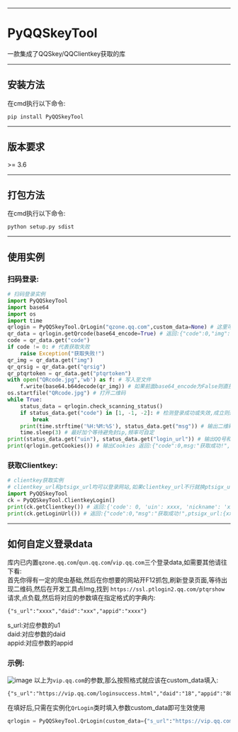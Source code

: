****
# PyQQSkeyTool
一款集成了QQSkey/QQClientkey获取的库
****
## 安装方法
在cmd执行以下命令:  
```
pip install PyQQSkeyTool
```
****
## 版本要求
\>= 3.6
****
## 打包方法
在cmd执行以下命令:  
```
python setup.py sdist
```
****
## 使用实例
### 扫码登录:
``` python
# 扫码登录实例
import PyQQSkeyTool
import base64
import os
import time
qrlogin = PyQQSkeyTool.QrLogin("qzone.qq.com",custom_data=None) # 这里可以填qzone.qq.com/qun.qq.com/vip.qq.com/自定义(需往下看)
qr_data = qrlogin.getQrcode(base64_encode=True) # 返回:{"code":0,"img":"xxxxxx","qrsig":"xxxx","ptqrtoken"xxxxx"} 如果base64_encode为False则返回图片数据
code = qr_data.get("code")
if code != 0: # 代表获取失败
    raise Exception("获取失败!")
qr_img = qr_data.get("img")
qr_qrsig = qr_data.get("qrsig")
qr_ptqrtoken = qr_data.get("ptqrtoken")
with open("QRcode.jpg",'wb') as f: # 写入至文件
    f.write(base64.b64decode(qr_img)) # 如果前面base64_encode为False则直接f.write(qr_img)即可
os.startfile("QRcode.jpg") # 打开二维码
while True:
    status_data = qrlogin.check_scanning_status()
    if status_data.get("code") in [1, -1, -2]: # 检测登录成功或失效,成立则退出
        break
    print(time.strftime('%H:%M:%S'), status_data.get("msg")) # 输出二维码当前状态
    time.sleep(3) # 最好加个等待避免封ip,频率可自定
print(status_data.get("uin"), status_data.get("login_url")) # 输出QQ号和登录网址
print(qrlogin.getCookies()) # 输出Cookies 返回:{"code":0,msg:"获取成功!","cookies":{xxxxx}}
```
### 获取Clientkey:
``` python
# clientkey获取实例
# clientkey_url和ptsigx_url均可以登录网站,如果clientkey_url不行就换ptsigx_url的
import PyQQSkeyTool
ck = PyQQSkeyTool.ClientkeyLogin()
print(ck.getClientkey()) # 返回:{'code': 0, 'uin': xxxx, 'nickname': 'xxx', 'clientkey': 'xxxx'}
print(ck.getLoginUrl()) # 返回:{"code":0,"msg":"获取成功!",ptsigx_url:{xxx},clientkey_url:{xxx}}
```
****
## 如何自定义登录data
库内已内置`qzone.qq.com`/`qun.qq.com`/`vip.qq.com`三个登录data,如需要其他请往下看:  
首先你得有一定的爬虫基础,然后在你想要的网站开F12抓包,刷新登录页面,等待出现二维码,然后在开发工具点Img,找到
`https://ssl.ptlogin2.qq.com/ptqrshow`请求,点负载,然后将对应的参数填在指定格式的字典内:  
```
{"s_url":"xxxx","daid":"xxx","appid":"xxxx"}
```
s_url:对应参数的u1  
daid:对应参数的daid  
appid:对应参数的appid  
### 示例:  
![image](https://github.com/user-attachments/assets/47ccfbbb-0c45-45a0-b3ba-ab398101c0c2)
以上为`vip.qq.com`的参数,那么按照格式就应该在custom_data填入:  
```
{"s_url":"https://vip.qq.com/loginsuccess.html","daid":"18","appid":"8000201"}
```
在填好后,只需在实例化`QrLogin`类时填入参数custom_data即可生效使用
``` python
qrlogin = PyQQSkeyTool.QrLogin(custom_data={"s_url":"https://vip.qq.com/loginsuccess.html","daid":"18","appid":"8000201"})
